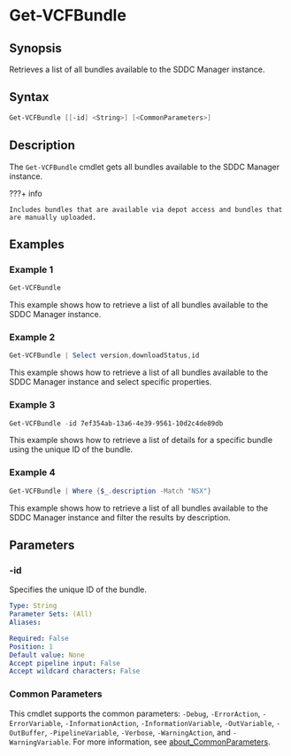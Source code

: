 # Get-VCFBundle

## Synopsis

Retrieves a list of all bundles available to the SDDC Manager instance.

## Syntax

```powershell
Get-VCFBundle [[-id] <String>] [<CommonParameters>]
```

## Description

The `Get-VCFBundle` cmdlet gets all bundles available to the SDDC Manager instance.

???+ info

    Includes bundles that are available via depot access and bundles that are manually uploaded.

## Examples

### Example 1

```powershell
Get-VCFBundle
```

This example shows how to retrieve a list of all bundles available to the SDDC Manager instance.

### Example 2

```powershell
Get-VCFBundle | Select version,downloadStatus,id
```

This example shows how to retrieve a list of all bundles available to the SDDC Manager instance and select specific properties.

### Example 3

```powershell
Get-VCFBundle -id 7ef354ab-13a6-4e39-9561-10d2c4de89db
```

This example shows how to retrieve a list of details for a specific bundle using the unique ID of the bundle.

### Example 4

```powershell
Get-VCFBundle | Where {$_.description -Match "NSX"}
```

This example shows how to retrieve a list of all bundles available to the SDDC Manager instance and filter the results by description.

## Parameters

### -id

Specifies the unique ID of the bundle.

```yaml
Type: String
Parameter Sets: (All)
Aliases:

Required: False
Position: 1
Default value: None
Accept pipeline input: False
Accept wildcard characters: False
```

### Common Parameters

This cmdlet supports the common parameters: `-Debug`, `-ErrorAction`, `-ErrorVariable`, `-InformationAction`, `-InformationVariable`, `-OutVariable`, `-OutBuffer`, `-PipelineVariable`, `-Verbose`, `-WarningAction`, and `-WarningVariable`. For more information, see [about_CommonParameters](http://go.microsoft.com/fwlink/?LinkID=113216).
